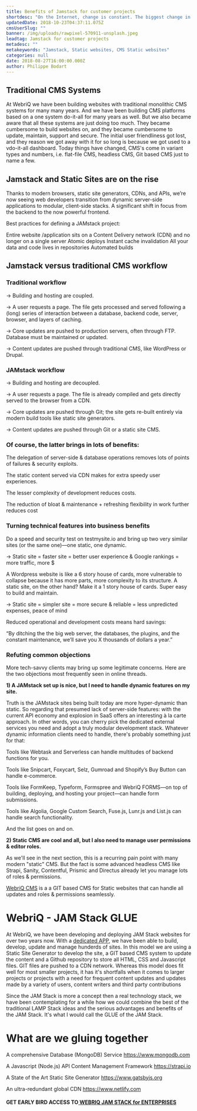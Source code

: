 ```yaml
---
title: Benefits of Jamstack for customer projects
shortdesc: "On the Internet, change is constant. The biggest change in the web development world is the move away from do-it-all content management systems like Wordpress and the rise of the Jamstack. "
updatedDate: 2018-10-23T04:37:11.075Z
cmsUserSlug: ""
banner: /img/uploads/rawpixel-570911-unsplash.jpeg
leadtag: Jamstack for customer projects
metadesc: ""
metakeywords: "Jamstack, Static websites, CMS Static websites"
categories: null
date: 2018-08-27T16:00:00.000Z
author: Philippe Bodart
---
```


## Traditional CMS Systems 
At WebriQ we have been building websites with traditional monolithic CMS systems for many many years.
And we have been building CMS platforms based on a one system do-it-all for many years as well. But we also became aware that all these systems are just doing too much. They became cumbersome to build websites on, and they became cumbersome to update, maintain, support and secure. The initial user friendliness got lost, and they reason we got away with it for so long is because we got used to a vdo-it-all dashboard. 
Today things have changed, CMS's come in variant types and numbers, i.e. flat-file CMS, headless CMS, Git based CMS just to name a few. 

## Jamstack and Static Sites are on the rise
Thanks to modern browsers, static site generators, CDNs, and APIs, we’re now seeing web developers transition from dynamic server-side applications to modular, client-side stacks. A significant shift in focus from the  backend to the now powerful frontend.

Best practices for defining a JAMstack project:

Entire website /application sits on a Content Delivery network (CDN) and no longer on a single server
Atomic deploys
Instant cache invalidation
All your data and code lives in repositories
Automated builds

## Jamstack versus traditional CMS workflow
### Traditional workflow

→ Building and hosting are coupled.

→ A user requests a page. The file gets processed and served following a (long) series of interaction between a database, backend code, server, browser, and layers of caching.

→ Core updates are pushed to production servers, often through FTP. Database must be maintained or updated.

→ Content updates are pushed through traditional CMS, like WordPress or Drupal.

### JAMstack workflow

→ Building and hosting are decoupled.

→ A user requests a page. The file is already compiled and gets directly served to the browser from a CDN.

→ Core updates are pushed through Git; the site gets re-built entirely via modern build tools like static site generators.

→ Content updates are pushed through Git or a static site CMS.

### Of course, the latter brings in lots of benefits:

The delegation of server-side & database operations removes lots of points of failures & security exploits.

The static content served via CDN makes for extra speedy user experiences.

The lesser complexity of development reduces costs.

The reduction of bloat & maintenance + refreshing flexibility in work further reduces cost

### Turning technical features into business benefits
Do a speed and security test on testmysite.io and bring up two very similar sites (or the same one)—one static, one dynamic. 

→ Static site = faster site = better user experience & Google rankings = more traffic, more $

A Wordpress website is like a 6 story house of cards, more vulnerable to collapse because it has more parts, more complexity to its structure. A static site, on the other hand? Make it a 1 story house of cards. Super easy to build and maintain.

→ Static site = simpler site = more secure & reliable = less unpredicted expenses, peace of mind

Reduced operational and development costs means hard savings:

“By ditching the the big web server, the databases, the plugins, and the constant maintenance, we’ll save you X thousands of dollars a year.”

### Refuting common objections
More tech-savvy clients may bring up some legitimate concerns. Here are the two objections most frequently seen in online threads.

**1) A JAMstack set up is nice, but I need to handle dynamic features on my site.**

Truth is the JAMstack sites being built today are more hyper-dynamic than static. So regarding that presumed lack of server-side features: with the current API economy and explosion in SaaS offers an interesting à la carte approach. In other words, you can cherry pick the dedicated external services you need and adopt a truly modular development stack. Whatever dynamic information clients need to handle, there's probably something just for that:

Tools like Webtask and Serverless can handle multitudes of backend functions for you.

Tools like Snipcart, Foxycart, Selz, Gumroad and Shopify’s Buy Button can handle e-commerce.

Tools like FormKeep, Typeform, Formspree and WebriQ FORMS—on top of building, deploying, and hosting your project—can handle form submissions.

Tools like Algolia, Google Custom Search, Fuse.js, Lunr.js and List.js can handle search functionality.

And the list goes on and on.

**2) Static CMS are cool and all, but I also need to manage user permissions & editor roles.**

As we'll see in the next section, this is a recurring pain point with many modern "static" CMS. But the fact is some advanced headless CMS like Strapi, Sanity, Contentful, Prismic and Directus already let you manage lots of roles & permissions.

[WebriQ CMS](http://app.webriq.com) is a a GIT based CMS for Static websites that can handle all updates and roles & permissions seamlessly. 

# WebriQ - JAM Stack GLUE
At WebriQ, we have been developing and deploying JAM Stack websites for over two years now. With a [dedicated APP](http://app.webriq.com), we have been able to build, develop, update and manage hunderds of sites.
In this model we are using a Static Site Generator to develop the site, a GIT based CMS system to update the content and a Github repository to store all HTML, CSS and Javascript files. GIT files are pushed to a CDN network. 
Whereas this model does fit well for most smaller projects, it has it's shortfalls when it comes to larger projects or projects with a need for frequent content updates and updates made by a variety of users, content writers and third party contributions 

Since the JAM Stack is more a concept then a real technology stack, we have been contemplating for a while how we could combine the best of the traditional LAMP Stack ideas and the serious advantages and benefits of the JAM Stack. It's what I would call the GLUE of the JAM Stack.

# What are we gluing together
A comprehensive Database (MongoDB) Service
https://www.mongodb.com

A Javascript (Node.js) API Content Management Framework
https://strapi.io

A State of the Art Static Site Generator
https://www.gatsbyjs.org

An ultra-redundant global CDN
https://www.netlify.com

#### GET EARLY BIRD ACCESS TO[ WEBRIQ JAM STACK for ENTERPRISES](http://madmarketing.webriq.services/f/3) 












